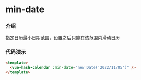 # min-date

### 介绍

指定日历最小日期范围，设置之后只能在该范围内滑动日历

### 代码演示

```html
<template>
  <vue-hash-calendar :min-date="new Date('2022/11/05')" />
</template>
```
